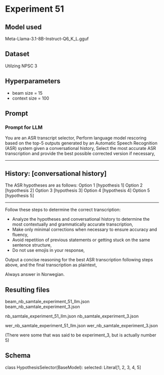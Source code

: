 # Experiment 51

## Model used

Meta-Llama-3.1-8B-Instruct-Q6_K_L.gguf

## Dataset

Utilzing NPSC 3

## Hyperparameters

- beam size = 15
- context size = 100

## Prompt

### Prompt for LLM

You are an ASR transcript selector,
Perform language model rescoring based on the top-5 outputs generated by an Automatic Speech Recognition (ASR) system given a conversational history,
Select the most accurate ASR transcription and provide the best possible corrected version if necessary,

---

## History: [conversational history]

The ASR hypotheses are as follows:
Option 1 [hypothesis 1]
Option 2 [hypothesis 2]
Option 3 [hypothesis 3]
Option 4 [hypothesis 4]
Option 5 [hypothesis 5]

---

Follow these steps to determine the correct transcription:

- Analyze the hypotheses and conversational history to determine the most contextually and grammatically accurate transcription,
- Make only minimal corrections when necessary to ensure accuracy and fluency,
- Avoid repetition of previous statements or getting stuck on the same sentence structure,
- Do not use emojis in your response,

Output a concise reasoning for the best ASR transcription following steps above, and the final transcription as plaintext,

Always answer in Norwegian.

## Resulting files

beam_nb_samtale_experiment_51_llm.json
beam_nb_samtale_experiment_3.json

nb_samtale_experiment_51_llm.json
nb_samtale_experiment_3.json

wer_nb_samtale_experiment_51_llm.json
wer_nb_samtale_experiment_3.json

(There were some that was said to be experiment_3, but is actually number 5)

## Schema

class HypothesisSelector(BaseModel):
selected: Literal[1, 2, 3, 4, 5]
